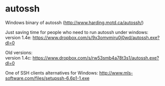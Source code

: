 autossh
=======

Windows binary of autossh (http://www.harding.motd.ca/autossh/)

Just saving time for people who need to run autossh under windows:  
version 1.4e: https://www.dropbox.com/s/9x3omvmiru0j0wd/autossh.exe?dl=0

Old versions:  
version 1.4c: https://www.dropbox.com/s/rw53smb4a78t3s1/autossh.exe?dl=0

One of SSH clients alternatives for Windows: http://www.mls-software.com/files/setupssh-6.6p1-1.exe
